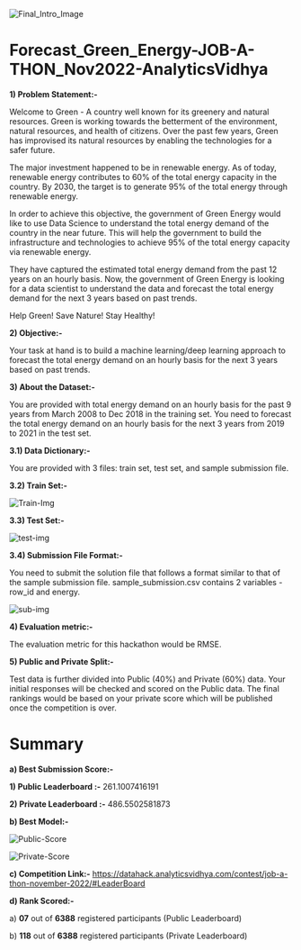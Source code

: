 ![Final_Intro_Image](https://user-images.githubusercontent.com/84449238/202764613-454cc2f7-d0b8-41f3-85e2-13aa8212f94a.jpg)

# Forecast_Green_Energy-JOB-A-THON_Nov2022-AnalyticsVidhya

**1) Problem Statement:-**

Welcome to Green - A country well known for its greenery and natural resources. Green is working towards the betterment of the environment, natural resources, and health of citizens. Over the past few years, Green has improvised its natural resources by enabling the technologies for a safer future. 

The major investment happened to be in renewable energy. As of today, renewable energy contributes to 60% of the total energy capacity in the country. By 2030, the target is to generate 95% of the total energy through renewable energy.

In order to achieve this objective, the government of Green Energy would like to use Data Science to understand the total energy demand of the country in the near future. This will help the government to build the infrastructure and technologies to achieve 95% of the total energy capacity via renewable energy.

They have captured the estimated total energy demand from the past 12 years on an hourly basis. Now, the government of Green Energy is looking for a data scientist to understand the data and forecast the total energy demand for the next 3 years based on past trends.

Help Green! Save Nature! Stay Healthy!

**2) Objective:-**

Your task at hand is to build a machine learning/deep learning approach to forecast the total energy demand on an hourly basis for the next 3 years based on past trends.

**3) About the Dataset:-**

You are provided with total energy demand on an hourly basis for the past 9 years from March 2008 to Dec 2018 in the training set. You need to forecast the total energy demand on an hourly basis for the next 3 years from 2019 to 2021 in the test set.

**3.1) Data Dictionary:-**

You are provided with 3 files: train set, test set, and sample submission file.

**3.2) Train Set:-**

![Train-Img](https://user-images.githubusercontent.com/84449238/202767540-702e7e95-a8d0-4aa0-878e-e95d4ce7f891.JPG)

**3.3) Test Set:-**

![test-img](https://user-images.githubusercontent.com/84449238/202767813-61c22229-35c6-47c3-ba0b-c321c0392a02.JPG)

**3.4) Submission File Format:-**

You need to submit the solution file that follows a format similar to that of the sample submission file. sample_submission.csv contains 2 variables - row_id and energy.

![sub-img](https://user-images.githubusercontent.com/84449238/202767861-1fb09125-c7d5-45cd-bea8-7b93feb9de09.JPG)

**4) Evaluation metric:-**

The evaluation metric for this hackathon would be RMSE.

**5) Public and Private Split:-**

Test data is further divided into Public (40%) and Private (60%) data.
Your initial responses will be checked and scored on the Public data. The final rankings would be based on your private score which will be published once the competition is over.

# Summary

**a) Best Submission Score:-**

**1) Public Leaderboard :-** 261.1007416191

**2) Private Leaderboard :-** 486.5502581873

**b) Best Model:-** 

![Public-Score](https://user-images.githubusercontent.com/84449238/203368380-b89733e3-d8e6-4c42-a88a-fd92f8c2a58c.JPG)

![Private-Score](https://user-images.githubusercontent.com/84449238/203368436-1c3b5b4e-b6da-4217-9c15-d9294eaffdbd.JPG)

**c) Competition Link:-** https://datahack.analyticsvidhya.com/contest/job-a-thon-november-2022/#LeaderBoard

**d) Rank Scored:-**

a) **07** out of **6388** registered participants (Public Leaderboard)

b) **118** out of **6388** registered participants (Private Leaderboard)
